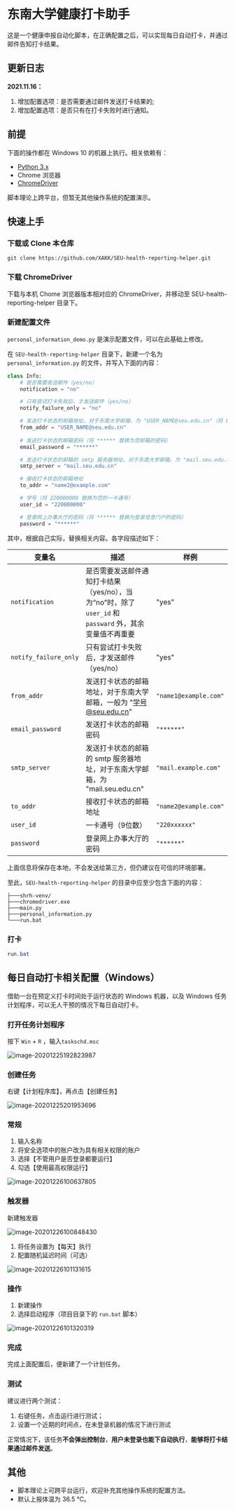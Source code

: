 # 东南大学健康打卡助手

这是一个健康申报自动化脚本，在正确配置之后，可以实现每日自动打卡，并通过邮件告知打卡结果。

## 更新日志

**2021.11.16：**

1. 增加配置选项：是否需要通过邮件发送打卡结果的;
2. 增加配置选项：是否只有在打卡失败时进行通知。


## 前提

下面的操作都在 Windows 10 的机器上执行。相关依赖有：

- [Python 3.x](https://www.python.org/)
- Chrome 浏览器
- [ChromeDriver](https://sites.google.com/chromium.org/driver/)

脚本理论上跨平台，但暂无其他操作系统的配置演示。

## 快速上手

### 下载或 Clone 本仓库

```
git clone https://github.com/XAKK/SEU-health-reporting-helper.git
```

### 下载 ChromeDriver

下载与本机 Chome 浏览器版本相对应的 ChromeDriver，并移动至 SEU-health-reporting-helper 目录下。

### 新建配置文件

`personal_information_demo.py` 是演示配置文件，可以在此基础上修改。

在 `SEU-health-reporting-helper` 目录下，新建一个名为 `personal_information.py` 的文件，并写入下面的内容：

```python
class Info:
    # 是否需要发送邮件（yes/no）
    notification = "no"

    # 只有尝试打卡失败后，才发送邮件（yes/no）
    notify_failure_only = "no"

    # 发送打卡状态的邮箱地址。对于东南大学邮箱，为 "USER_NAME@seu.edu.cn"（将 USER_NAME 替换为您的域名）
    from_addr = "USER_NAME@seu.edu.cn"
    
    # 发送打卡状态的邮箱密码（将 ****** 替换为您邮箱的密码）
    email_password = "******"

    # 发送打卡状态的邮箱的 smtp 服务器地址。对于东南大学邮箱，为 "mail.seu.edu.cn"
    smtp_server = "mail.seu.edu.cn"

    # 接收打卡状态的邮箱地址
    to_addr = "name2@example.com"

    # 学号（将 220000000 替换为您的一卡通号）
    user_id = "220000000"

    # 登录网上办事大厅的密码（将 ****** 替换为登录信息门户的密码）
    password = "******"
```

其中，根据自己实际，替换相关内容。各字段描述如下：

| 变量名                | 描述                                                         | 样例                  |
| --------------------- | ------------------------------------------------------------ | --------------------- |
| `notification`        | 是否需要发送邮件通知打卡结果（yes/no），当为“no”时，除了 `user_id` 和 `passward` 外，其余变量值不再重要 | "yes"                 |
| `notify_failure_only` | 只有尝试打卡失败后，才发送邮件（yes/no）                     | "yes"                 |
| `from_addr`           | 发送打卡状态的邮箱地址，对于东南大学邮箱，一般为 "学号@seu.edu.cn" | `"name1@example.com"` |
| `email_password`      | 发送打卡状态的邮箱密码                                       | `"******"`            |
| `smtp_server`         | 发送打卡状态的邮箱的 smtp 服务器地址，对于东南大学邮箱，为 "mail.seu.edu.cn" | `"mail.example.com"`  |
| `to_addr`             | 接收打卡状态的邮箱地址                                       | `"name2@example.com"` |
| `user_id`             | 一卡通号（9位数）                                            | `"220xxxxxx"`         |
| `password`            | 登录网上办事大厅的密码                                       | `"******"`            |

上面信息将保存在本地，不会发送给第三方，但仍建议在可信的环境部署。

至此，`SEU-health-reporting-helper` 的目录中应至少包含下面的内容：

```
├───shrh-venv/
├───chromedriver.exe
├───main.py
├───personal_information.py
└───run.bat
```

### 打卡

```powershell
run.bat
```

## 每日自动打卡相关配置（Windows）

借助一台在预定义打卡时间处于运行状态的 Windows 机器，以及 Windows 任务计划程序，可以无人干预的情况下每日自动打卡。

### 打开任务计划程序

按下 `Win` + `R` ，输入`taskschd.msc`

![image-20201225192823987](readme.assets/image-20201225192823987.png)

### 创建任务

右键【计划程序库】，再点击【创建任务】

![image-20201225201953696](readme.assets/image-20201225201953696.png)

### 常规

1. 输入名称
2. 将安全选项中的账户改为具有相关权限的账户
3. 选择【不管用户是否登录都要运行】
4. 勾选【使用最高权限运行】

![image-20201226100637805](readme.assets/image-20201226100637805.png)



### 触发器

新建触发器

![image-20201226100848430](readme.assets/image-20201226100848430.png)

1. 将任务设置为【每天】执行
2. 配置随机延迟时间（可选）

![image-20201226101131615](readme.assets/image-20201226101131615.png)

### 操作

1. 新建操作
2. 选择启动程序（项目目录下的 `run.bat` 脚本）

![image-20201226101320319](readme.assets/image-20201226101320319.png)

### 完成

完成上面配置后，便新建了一个计划任务。

### 测试

建议进行两个测试：

1. 右键任务，点击运行进行测试；
2. 设置一个近期的时间点，在未登录机器的情况下进行测试

正常情况下，该任务**不会弹出控制台**，**用户未登录也能下自动执行**，**能够将打卡结果通过邮件发送**。

## 其他

- 脚本理论上可跨平台运行，欢迎补充其他操作系统的配置方法。
- 默认上报体温为 36.5 ℃。